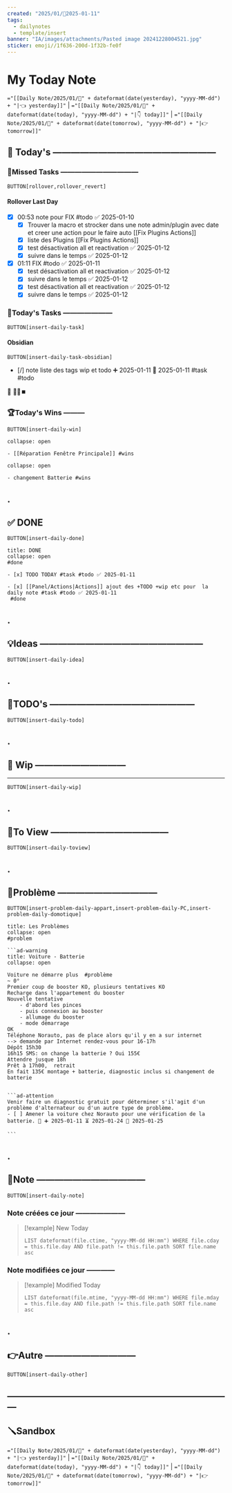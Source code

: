 ```yaml
---
created: "2025/01/📒2025-01-11"
tags:
  - dailynotes
  - template/insert
banner: "IA/images/attachments/Pasted image 20241228004521.jpg"
sticker: emoji//1f636-200d-1f32b-fe0f
---
```

# My Today Note
`="[[Daily Note/2025/01/📒" + dateformat(date(yesterday), "yyyy-MM-dd") + "|👈 yesterday]]"` | `="[[Daily Note/2025/01/📒" + dateformat(date(today), "yyyy-MM-dd") + "|👇 today]]"` | `="[[Daily Note/2025/01/📒" + dateformat(date(tomorrow), "yyyy-MM-dd") + "|👉 tomorrow]]"`

## 📅 Today's ——————————————————

### 🥷Missed Tasks ———————————

`BUTTON[rollover,rollover_revert]`
#### Rollover Last Day
- [x] 00:53 note pour FIX #todo ✅ 2025-01-10
	- [x] Trouver la macro et strocker dans une note admin/plugin avec date et creer une action pour le faire auto [[Fix Plugins Actions]]
	- [x] liste des Plugins [[Fix Plugins Actions]]
	- [x] test désactivation all et reactivation ✅ 2025-01-12
	- [x] suivre dans le temps ✅ 2025-01-12
- [x] 01:11 FIX #todo ✅ 2025-01-11
	- [x] test désactivation all et reactivation ✅ 2025-01-12
	- [x] suivre dans le temps ✅ 2025-01-12
	- [x] test désactivation all et reactivation ✅ 2025-01-12
	- [x] suivre dans le temps ✅ 2025-01-12

### 🚀Today's Tasks ———————

 `BUTTON[insert-daily-task]`


#### Obsidian

`BUTTON[insert-daily-task-obsidian]`


- [/] note liste des tags wip et todo             ➕ 2025-01-11 🛫 2025-01-11  #task #todo 






🛟 📎💬⏹️
### 🏆Today's Wins ———

`BUTTON[insert-daily-win]`

````ad-success
collapse: open

- [[Réparation Fenêtre Principale]] #wins 

````

````ad-success
collapse: open

- changement Batterie #wins 

````


## .
## ✅ DONE 

 `BUTTON[insert-daily-done]`
 
```ad-success
title: DONE
collapse: open
#done 

- [x] TODO TODAY #task #todo ✅ 2025-01-11

- [x] [[Panel/Actions|Actions]] ajout des +TODO +wip etc pour  la daily note #task #todo ✅ 2025-01-11
 #done
```

## .
## 💡Ideas ——————————————————

 `BUTTON[insert-daily-idea]`

## .
## 📎TODO's ————————————————

`BUTTON[insert-daily-todo]`


## .
## 🚧 Wip ——————————
---

`BUTTON[insert-daily-wip]`

## .
## 👀To View —————————————

`BUTTON[insert-daily-toview]`

## .
## 🚨Problème ———————————

`BUTTON[insert-problem-daily-appart,insert-problem-daily-PC,insert-problem-daily-domotique]`

````ad-danger
title: Les Problèmes
collapse: open
#problem

```ad-warning
title: Voiture - Batterie 
collapse: open

Voiture ne démarre plus  #problème 
~ 0° 
Premier coup de booster KO, plusieurs tentatives KO
Recharge dans l'appartement du booster
Nouvelle tentative 
    - d'abord les pinces 
    - puis connexion au booster 
    - allumage du booster 
    - mode démarrage 
OK 
Téléphone Norauto, pas de place alors qu'il y en a sur internet 
--> demande par Internet rendez-vous pour 16-17h 
Dépôt 15h30
16h15 SMS: on change la batterie ? Oui 155€
Attendre jusque 18h 
Prêt à 17h00,  retrait 
En fait 135€ montage + batterie, diagnostic inclus si changement de batterie 


```ad-attention
Venir faire un diagnostic gratuit pour déterminer s'il'agit d'un problème d'alternateur ou d'un autre type de problème.
- [ ] Amener la voiture chez Norauto pour une vérification de la batterie. 🔺 ➕ 2025-01-11 ⏳ 2025-01-24 📅 2025-01-25

```

````



## .
## 📝Note ————————————

`BUTTON[insert-daily-note]`


### Note créées ce jour ———————
> [!example] New Today
> ```dataview
> LIST dateformat(file.ctime, "yyyy-MM-dd HH:mm") WHERE file.cday = this.file.day AND file.path != this.file.path SORT file.name asc
> ```
> 
### Note modifiées ce jour ————
> [!example] Modified Today
> ```dataview 
> LIST dateformat(file.mtime, "yyyy-MM-dd HH:mm") WHERE file.mday = this.file.day AND file.path != this.file.path SORT file.name asc
> ```
> 

## .
## 👉Autre ——————————

`BUTTON[insert-daily-other]`


## —————————————————————————
## 🪛Sandbox 







`="[[Daily Note/2025/01/📒" + dateformat(date(yesterday), "yyyy-MM-dd") + "|👈 yesterday]]"` | `="[[Daily Note/2025/01/📒" + dateformat(date(today), "yyyy-MM-dd") + "|👇 today]]"` | `="[[Daily Note/2025/01/📒" + dateformat(date(tomorrow), "yyyy-MM-dd") + "|👉 tomorrow]]"`
